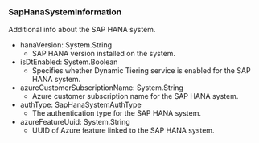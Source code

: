 ### SapHanaSystemInformation
Additional info about the SAP HANA system.

- hanaVersion: System.String
  - SAP HANA version installed on the system.
- isDtEnabled: System.Boolean
  - Specifies whether Dynamic Tiering service is enabled for the SAP HANA system.
- azureCustomerSubscriptionName: System.String
  - Azure customer subscription name for the SAP HANA system.
- authType: SapHanaSystemAuthType
  - The authentication type for the SAP HANA system.
- azureFeatureUuid: System.String
  - UUID of Azure feature linked to the SAP HANA system.
